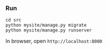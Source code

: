 ### Run

```
cd src
python mysite/manage.py migrate
python mysite/manage.py runserver
```

In browser, open `http://localhost:8000`
